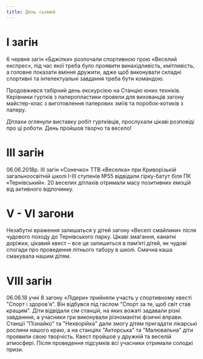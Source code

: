 ```yaml
---
title: День сьомий
---
```


# I загін

6 червня загін «Бджілки» розпочали спортивною грою «Веселий експрес», під час якої треба було проявити винахідливість, кмітливість, а головне показати вміння дружити, адже щоб виконувати складні спортивні та інтелектуальні завдання треба бути командою.

Продовжився табірний день екскурсією на Станцію юних техніків. Керівники гуртків з паперопластики провели для вихованців загону майстер-клас з виготовлення паперових зміїв та поробок-котиків з паперу.

Дітлахи оглянули виставку робіт гуртківців, прослухали цікаві розповіді про ці роботи. День пройшов творчо та весело!

<slideshow id="_/72157697176778464" />

# ІІІ загін

06.06.2018р. ІІІ загін «Сонечко» ТТВ «Веселка» при Криворізькій загальноосвітній школі І-ІІІ ступенів №55 відвідали гірку-батут біля ПК «Тернівський». 20 веселих дітлахів отримали масу позитивних емоцій від активного відпочинку.

<slideshow id="_/72157691949722150" />

# V - VI загони

Незабутні враження залишаться у дітей загону «Веселі смайлики» після чудового походу до Тернівського парку. Цікаві змагання, канатні доріжки, цікавий квест – все це залишиться в пам’яті дітей, як чудові спогади про проведення літнього табору в школі. Смачна каша смакувала нашим дітям.

<slideshow id="_/72157694577764042" />
<slideshow id="_/72157694577866382" />

# VIII загін

06.06.18 учні 8 загону «Лідери» прийняли участь у спортивному квесті "Спорт і здоров'я". Він відбувся під гаслом "Спорт за те, щоб світ став кращим". Діти відвідали сім станцій, на яких вожаті задавали різні завданння, а учасники гри виконували різноманітні фізичні вправи. Станції "Пізнайко" та "Нехворійка" дали змогу дітям пригадати лікарські рослини нашого краю, а на станціях "Акторська" та "Малювальна" діти проявили свою творчість. Квест пройшов у дружній та веселій атмосфері. Після проведення підсумків всі учасники отримали солодкі призи.

<slideshow id="_/72157691949846020" />

